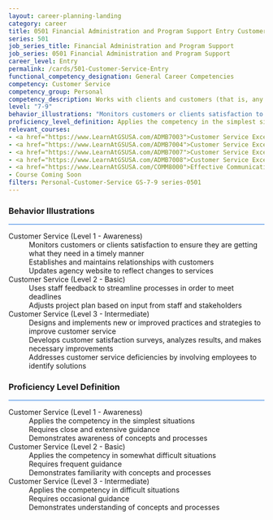 ```yaml
---
layout: career-planning-landing
category: career
title: 0501 Financial Administration and Program Support Entry Customer Service
series: 501
job_series_title: Financial Administration and Program Support
job_series: 0501 Financial Administration and Program Support
career_level: Entry
permalink: /cards/501-Customer-Service-Entry
functional_competency_designation: General Career Competencies
competency: Customer Service
competency_group: Personal
competency_description: Works with clients and customers (that is, any individuals who use or receive the services or products that your work unit produces, including the general public, individuals who work in the agency, other agencies, or organizations outside the Government) to assess their needs, provide information or assistance, resolve their problems, or satisfy their expectations; knows about available products and services; is committed to providing quality products and services
level: "7-9"
behavior_illustrations: "Monitors customers or clients satisfaction to ensure they are getting what they need in a timely manner ? Establishes and maintains relationships with customers ? Updates agency website to reflect changes to services ? Uses staff feedback to streamline processes in order to meet deadlines ? Adjusts project plan based on input from staff and stakeholders ? Designs and implements new or improved practices and strategies to improve customer service ? Develops customer satisfaction surveys, analyzes results, and makes necessary improvements ? Addresses customer service deficiencies by involving employees to identify solutions"
proficiency_level_definition: Applies the competency in the simplest situations ? Requires close and extensive guidance ? Demonstrates awareness of concepts and processes ? Applies the competency in somewhat difficult situations ? Requires frequent guidance ? Demonstrates familiarity with concepts and processes  ? Applies the competency in difficult situations ? Requires occasional guidance ? Demonstrates understanding of concepts and processes
relevant_courses: 
- <a href="https://www.LearnAtGSUSA.com/ADMB7003">Customer Service Excellence (ADMB7003), GSU</a>
- <a href="https://www.LearnAtGSUSA.com/ADMB7004">Customer Service Excellence (ADMB7004), GSU</a>
- <a href="https://www.LearnAtGSUSA.com/ADMB7007">Customer Service Excellence (ADMB7003), GSU</a>
- <a href="https://www.LearnAtGSUSA.com/ADMB7008">Customer Service Excellence (ADMB7004), GSU</a>
- <a href="https://www.LearnAtGSUSA.com/COMM8000">Effective Communications with Customers (COMM8000), GSU</a>
- Course Coming Soon
filters: Personal-Customer-Service GS-7-9 series-0501
---
```


<div class="desktop:grid-col-6 margin-y-3">
  <div class="border-top-2 bg-white padding-3 shadow-5 height-full members-hover border-1px button-border border-top-blue radius-lg card-text-color">
    <h3>Behavior Illustrations</h3>
    <hr style="background-color: #1b74e0 !important;"/>
    <dl class="text-base card-content-color"><dt>Customer Service (Level 1 - Awareness)</dt><dd>Monitors customers or clients satisfaction to ensure they are getting what they need in a timely manner </dd><dd> Establishes and maintains relationships with customers </dd><dd> Updates agency website to reflect changes to services</dd><dt>Customer Service (Level 2 - Basic)</dt><dd>Uses staff feedback to streamline processes in order to meet deadlines </dd><dd> Adjusts project plan based on input from staff and stakeholders</dd><dt>Customer Service (Level 3 - Intermediate)</dt><dd>Designs and implements new or improved practices and strategies to improve customer service </dd><dd> Develops customer satisfaction surveys, analyzes results, and makes necessary improvements </dd><dd> Addresses customer service deficiencies by involving employees to identify solutions</dd></dl>
  </div>
</div>
<div class="desktop:grid-col-6 margin-y-3">
  <div class="border-top-2 bg-white padding-3 shadow-5 height-full members-hover border-1px button-border border-top-blue radius-lg card-text-color">
    <h3>Proficiency Level Definition</h3>
     <hr style="background-color: #1b74e0 !important;"/>
    <dl class="text-base card-content-color"><dt>Customer Service (Level 1 - Awareness)</dt><dd>Applies the competency in the simplest situations </dd><dd> Requires close and extensive guidance </dd><dd> Demonstrates awareness of concepts and processes</dd><dt>Customer Service (Level 2 - Basic)</dt><dd>Applies the competency in somewhat difficult situations </dd><dd> Requires frequent guidance </dd><dd> Demonstrates familiarity with concepts and processes </dd><dt>Customer Service (Level 3 - Intermediate)</dt><dd>Applies the competency in difficult situations </dd><dd> Requires occasional guidance </dd><dd> Demonstrates understanding of concepts and processes</dd></dl>
  </div>
</div>